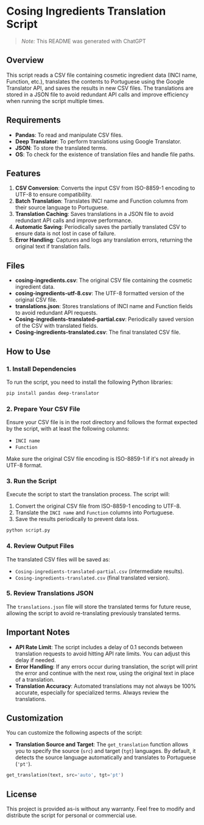 # Cosing Ingredients Translation Script

> _Note:_ This README was generated with ChatGPT

## Overview

This script reads a CSV file containing cosmetic ingredient data (INCI name, Function, etc.), translates the contents to Portuguese using the Google Translator API, and saves the results in new CSV files. The translations are stored in a JSON file to avoid redundant API calls and improve efficiency when running the script multiple times.

## Requirements

- **Pandas**: To read and manipulate CSV files.
- **Deep Translator**: To perform translations using Google Translator.
- **JSON**: To store the translated terms.
- **OS**: To check for the existence of translation files and handle file paths.

## Features

1. **CSV Conversion**: Converts the input CSV from ISO-8859-1 encoding to UTF-8 to ensure compatibility.
2. **Batch Translation**: Translates INCI name and Function columns from their source language to Portuguese.
3. **Translation Caching**: Saves translations in a JSON file to avoid redundant API calls and improve performance.
4. **Automatic Saving**: Periodically saves the partially translated CSV to ensure data is not lost in case of failure.
5. **Error Handling**: Captures and logs any translation errors, returning the original text if translation fails.

## Files

- **cosing-ingredients.csv**: The original CSV file containing the cosmetic ingredient data.
- **cosing-ingredients-utf-8.csv**: The UTF-8 formatted version of the original CSV file.
- **translations.json**: Stores translations of INCI name and Function fields to avoid redundant API requests.
- **Cosing-ingredients-translated-partial.csv**: Periodically saved version of the CSV with translated fields.
- **Cosing-ingredients-translated.csv**: The final translated CSV file.

## How to Use

### 1. Install Dependencies

To run the script, you need to install the following Python libraries:

```bash
pip install pandas deep-translator
```

### 2. Prepare Your CSV File

Ensure your CSV file is in the root directory and follows the format expected by the script, with at least the following columns:

- `INCI name`
- `Function`

Make sure the original CSV file encoding is ISO-8859-1 if it's not already in UTF-8 format.

### 3. Run the Script

Execute the script to start the translation process. The script will:

1. Convert the original CSV file from ISO-8859-1 encoding to UTF-8.
2. Translate the `INCI name` and `Function` columns into Portuguese.
3. Save the results periodically to prevent data loss.

```bash
python script.py
```

### 4. Review Output Files

The translated CSV files will be saved as:

- `Cosing-ingredients-translated-partial.csv` (intermediate results).
- `Cosing-ingredients-translated.csv` (final translated version).

### 5. Review Translations JSON

The `translations.json` file will store the translated terms for future reuse, allowing the script to avoid re-translating previously translated terms.

## Important Notes

- **API Rate Limit**: The script includes a delay of 0.1 seconds between translation requests to avoid hitting API rate limits. You can adjust this delay if needed.
- **Error Handling**: If any errors occur during translation, the script will print the error and continue with the next row, using the original text in place of a translation.
- **Translation Accuracy**: Automated translations may not always be 100% accurate, especially for specialized terms. Always review the translations.

## Customization

You can customize the following aspects of the script:

- **Translation Source and Target**: The `get_translation` function allows you to specify the source (`src`) and target (`tgt`) languages. By default, it detects the source language automatically and translates to Portuguese (`'pt'`).

```python
get_translation(text, src='auto', tgt='pt')
```

## License

This project is provided as-is without any warranty. Feel free to modify and distribute the script for personal or commercial use.
